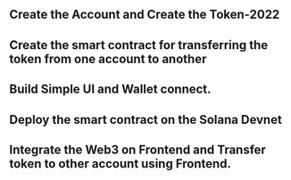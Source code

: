 ## Create the Account and Create the Token-2022
## Create the smart contract for transferring the token from one account to another
## Build Simple UI and Wallet connect.
## Deploy the smart contract on the Solana Devnet
## Integrate the Web3 on Frontend and Transfer token to other account using Frontend.